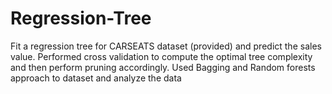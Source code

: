 # Regression-Tree

Fit a regression tree for CARSEATS dataset (provided) and predict the sales value. Performed cross validation to compute the optimal tree complexity and then perform pruning accordingly. Used Bagging and Random forests approach to dataset and analyze the data
